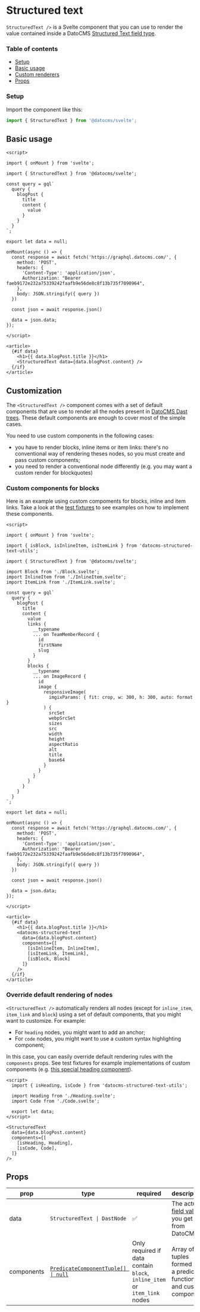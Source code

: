 # Structured text

`StructuredText />` is a Svelte component that you can use to render the value contained inside a DatoCMS [Structured Text field type](https://www.datocms.com/docs/structured-text/dast).

### Table of contents

- [Setup](#setup)
- [Basic usage](#basic-usage)
- [Custom renderers](#custom-renderers)
- [Props](#props)

### Setup

Import the component like this:

```js
import { StructuredText } from '@datocms/svelte';
```

## Basic usage

```svelte
<script>

import { onMount } from 'svelte';

import { StructuredText } from '@datocms/svelte';

const query = gql`
  query {
    blogPost {
      title
      content {
        value
      }
    }
  }
`;

export let data = null;

onMount(async () => {
  const response = await fetch('https://graphql.datocms.com/', {
    method: 'POST',
    headers: {
      'Content-Type': 'application/json',
      Authorization: "Bearer faeb9172e232a75339242faafb9e56de8c8f13b735f7090964",
    },
    body: JSON.stringify({ query })
  })

  const json = await response.json()

  data = json.data;
});

</script>

<article>
  {#if data}
    <h1>{{ data.blogPost.title }}</h1>
    <StructuredText data={data.blogPost.content} />
  {/if}
</article>
```

## Customization

The `<StructuredText />` component comes with a set of default components that are use to render all the nodes present in [DatoCMS Dast trees](https://www.datocms.com/docs/structured-text/dast). These default components are enough to cover most of the simple cases.

You need to use custom components in the following cases:

- you have to render blocks, inline items or item links: there's no conventional way of rendering theses nodes, so you must create and pass custom components;
- you need to render a conventional node differently (e.g. you may want a custom render for blockquotes)

### Custom components for blocks

Here is an example using custom compoments for blocks, inline and item links. Take a look at the [test fixtures](https://github.com/datocms/datocms-svelte/tree/main/src/lib/components/StructuredText/__tests__/__fixtures__) to see examples on how to implement these components.

```svelte
<script>

import { onMount } from 'svelte';

import { isBlock, isInlineItem, isItemLink } from 'datocms-structured-text-utils';

import { StructuredText } from '@datocms/svelte';

import Block from './Block.svelte';
import InlineItem from './InlineItem.svelte';
import ItemLink from './ItemLink.svelte';

const query = gql`
  query {
    blogPost {
      title
      content {
        value
        links {
          __typename
          ... on TeamMemberRecord {
            id
            firstName
            slug
          }
        }
        blocks {
          __typename
          ... on ImageRecord {
            id
            image {
              responsiveImage(
                imgixParams: { fit: crop, w: 300, h: 300, auto: format }
              ) {
                srcSet
                webpSrcSet
                sizes
                src
                width
                height
                aspectRatio
                alt
                title
                base64
              }
            }
          }
        }
      }
    }
  }
`;

export let data = null;

onMount(async () => {
  const response = await fetch('https://graphql.datocms.com/', {
    method: 'POST',
    headers: {
      'Content-Type': 'application/json',
      Authorization: "Bearer faeb9172e232a75339242faafb9e56de8c8f13b735f7090964",
    },
    body: JSON.stringify({ query })
  })

  const json = await response.json()

  data = json.data;
});

</script>

<article>
  {#if data}
    <h1>{{ data.blogPost.title }}</h1>
    <datocms-structured-text
      data={data.blogPost.content}
      components={[
        [isInlineItem, InlineItem],
        [isItemLink, ItemLink],
        [isBlock, Block]
      ]}
    />
  {/if}
</article>
```

### Override default rendering of nodes

`<StructuredText />` automatically renders all nodes (except for `inline_item`, `item_link` and `block`) using a set of default components, that you might want to customize. For example:

- For `heading` nodes, you might want to add an anchor;
- For `code` nodes, you might want to use a custom syntax highlighting component;

In this case, you can easily override default rendering rules with the `components` props. See test fixtures for example implementations of custom components (e.g. [this special heading component](https://github.com/datocms/datocms-svelte/blob/main/src/lib/components/StructuredText/__tests__/__fixtures__/IncreasedLevelHeading.svelte)).

```svelte
<script>
  import { isHeading, isCode } from 'datocms-structured-text-utils';

  import Heading from './Heading.svelte';
  import Code from './Code.svelte';

  export let data;
</script>

<StructuredText
  data={data.blogPost.content}
  components={[
    [isHeading, Heading],
    [isCode, Code],
  ]}
/>
```

## Props

| prop               | type                                                       | required                                                                  | description                                                                                      | default |
| ------------------ | ---------------------------------------------------------- | ------------------------------------------------------------------------- | ------------------------------------------------------------------------------------------------ | ------- |
| data               | `StructuredText \| DastNode`                               | :white_check_mark:                                                        | The actual [field value](https://www.datocms.com/docs/structured-text/dast) you get from DatoCMS |         |
| components         | [`PredicateComponentTuple[] \| null`](https://github.com/datocms/datocms-svelte/blob/main/src/lib/index.ts)                        | Only required if data contain `block`, `inline_item` or `item_link` nodes | Array of tuples formed by a predicate function and custom component                              | `[]`    |
